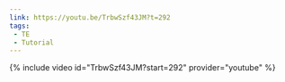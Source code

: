 ```yaml
---
link: https://youtu.be/TrbwSzf43JM?t=292
tags:
 - TE
 - Tutorial
---
```

{% include video id="TrbwSzf43JM?start=292" provider="youtube" %}
